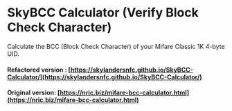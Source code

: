 # SkyBCC Calculator (Verify Block Check Character)

Calculate the BCC (Block Check Character) of your Mifare Classic 1K 4-byte UID.

#### Refactored version : [https://skylandersnfc.github.io/SkyBCC-Calculator/](https://skylandersnfc.github.io/SkyBCC-Calculator/)

#### Original version: [https://nric.biz/mifare-bcc-calculator.html](https://nric.biz/mifare-bcc-calculator.html)
